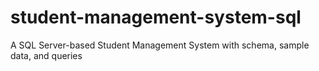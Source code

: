 # student-management-system-sql
A SQL Server-based Student Management System with schema, sample data, and queries
